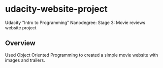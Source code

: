 # udacity-website-project
Udacity "Intro to Programming" Nanodegree: Stage 3: Movie reviews website project

## Overview
Used Object Oriented Programming to created a simple movie website with images and trailers.
